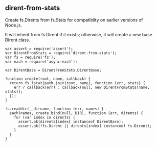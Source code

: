 ## dirent-from-stats

Create fs.Dirents from fs.Stats for compatiblity on earlier versions of Node.js.

It will inherit from fs.Dirent if it exists; otherwise, it will create a new base Dirent class.

```
var assert = require('assert');
var DirentFromStats = require('dirent-from-stats');
var fs = require('fs');
var each = require('async-each');

var DirentBase = DirentFromStats.DirentBase;

function create(root, name, callback) {
  return fs.lstat(path.join(root, name), function (err, stats) {
    err ? callback(err) : callback(null, new DirentFromStats(name, stats));
  });
}

fs.readdir(__dirname, function (err, names) {
  each(names, create.bind(null, DIR), function (err, dirents) {
    for (var index in dirents) {
      assert.ok(dirents[index] instanceof DirentBase);
      assert.ok(!fs.Dirent || dirents[index] instanceof fs.Dirent);
    }
  }
}

```
